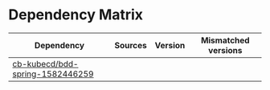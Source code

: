 # Dependency Matrix

Dependency | Sources | Version | Mismatched versions
---------- | ------- | ------- | -------------------
[cb-kubecd/bdd-spring-1582446259](https://github.com/cb-kubecd/bdd-spring-1582446259.git) |  | []() | 

